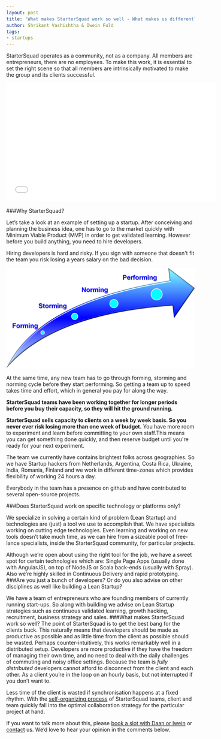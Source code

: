 ```yaml
---
layout: post
title: 'What makes StarterSquad work so well - What makes us different?'
author: Shrikant Vashishtha & Iwein Fuld
tags:
- startups
---
```


StarterSquad operates as a community, not as a company. All members are entrepreneurs, there are no employees. To make this work, it is essential to set the right scene so that all members are intrinsically motivated to make the group and its clients successful. 

<iframe width="560" height="315" src="//www.youtube.com/embed/ZPk-25rdBCE?showinfo=0&controls=0" frameborder="0" allowfullscreen></iframe>

###Why StarterSquad?

Let’s take a look at an example of setting up a startup. After conceiving and planning the business idea, one has to go to the market quickly with Minimum Viable Product (MVP) in order to get validated learning. However before you build anything, you need to hire developers. 

Hiring developers is hard and risky. If you sign with someone that doesn't fit the team you risk losing a years salary on the bad decision. 

![From Forming through Storming, Norming to Performing](/assets/images/forming-performing.png)

At the same time, any new team has to go through forming, storming and norming cycle before they start performing. So getting a team up to speed takes time and effort, which in general you pay for along the way. 

**StarterSquad teams have been working together for longer periods before you buy their capacity, 
so they will hit the ground running.** 

**StarterSquad sells capacity to clients on a week by week basis. So you never ever risk losing more than one week of budget.** You have more room to experiment and learn before committing to your own staff.This means you can get something done quickly, and then reserve budget until you're ready for your next experiment.

The team we currently have contains brightest folks across geographies. So we have Startup hackers from Netherlands, 
Argentina, Costa Rica, Ukraine, India, Romania, Finland and we work in different time-zones which provides flexibility of working 24 hours a day.

Everybody in the team has a presence on github and have contributed to several open-source projects.

###Does StarterSquad work on specific technology or platforms only?

We specialize in solving a certain kind of problem (Lean Startup) and technologies are (just) a tool we use to accomplish that. We have specialists working on cutting edge technologies. Even learning and working on new tools doesn’t take much time, as we can hire from a sizeable pool of free-lance specialists, inside the StarterSquad community, for particular projects.

Although we’re open about using the right tool for the job, we have a sweet spot for certain technologies which are: Single Page Apps (usually done with AngularJS), on top of NodeJS or Scala back-ends (usually with Spray). Also we’re highly skilled in Continuous 
Delivery and rapid prototyping. 
###Are you just a bunch of developers? Or do you also advise on other disciplines as well like building a Lean Startup?

We have a team of entrepreneurs who are founding members of currently running start-ups. So along with building we advise on Lean Startup strategies such as continuous validated learning, growth hacking, recruitment, business strategy and sales. 
###What makes StarterSquad work so well?
The point of StarterSquad is to get the best bang for the clients buck. This naturally means that developers should be made as productive as possible and as little time from the client as possible should be wasted. Perhaps counter-intuitively, this works remarkably well in a distributed setup. Developers are more productive if they have the freedom of managing their own time, and no need to deal with the daily challenges of commuting and noisy office settings. Because the team is _fully distributed_ developers cannot afford to disconnect from the client and each other. As a client you’re in the loop on an hourly basis, but not interrupted if you don’t want to. 

Less time of the client is wasted if synchronisation happens at a fixed rhythm. With the [self-organizing process](/blog/self-healing-organizations/) of StarterSquad teams, client and team quickly fall into the optimal collaboration strategy for the particular project at hand.

If you want to talk more about this, please [book a slot with Daan or Iwein](https://startersquad.youcanbook.me/) or [contact](/contact) us. We’d love to hear your opinion in the comments below.
